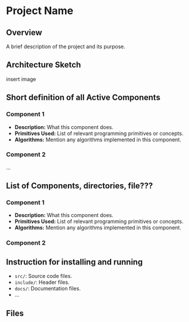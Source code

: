 # Project Name

## Overview

A brief description of the project and its purpose.

## Architecture Sketch

insert image

## Short definition of all Active Components

### Component 1

- **Description:** What this component does.
- **Primitives Used:** List of relevant programming primitives or concepts.
- **Algorithms:** Mention any algorithms implemented in this component.

### Component 2

...

## List of Components, directories, file???

### Component 1

- **Description:** What this component does.
- **Primitives Used:** List of relevant programming primitives or concepts.
- **Algorithms:** Mention any algorithms implemented in this component.

### Component 2


## Instruction for installing and running

- `src/`: Source code files.
- `include/`: Header files.
- `docs/`: Documentation files.
- ...

## Files
